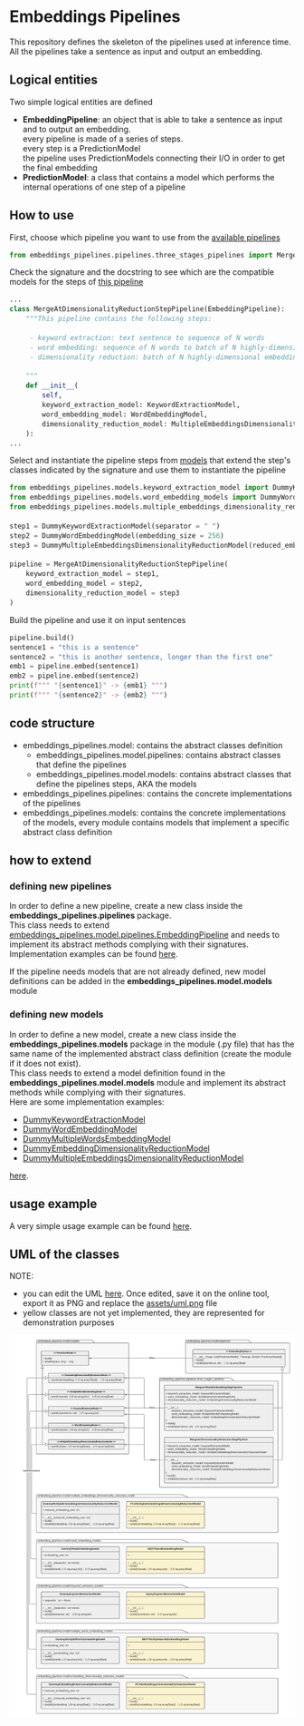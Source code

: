 # Embeddings Pipelines
This repository defines the skeleton of the pipelines used at inference time.  
All the pipelines take a sentence as input and output an embedding.

## Logical entities
Two simple logical entities are defined
* **EmbeddingPipeline**: an object that is able to take a sentence as input and to output an embedding.  
every pipeline is made of a series of steps.  
every step is a PredictionModel  
the pipeline uses PredictionModels connecting their I/O in order to get the final embedding
* **PredictionModel**: a class that contains a model which performs the internal operations of one step of a pipeline

## How to use
First, choose which pipeline you want to use from the [available pipelines](src/embeddings_pipelines/pipelines)
```python
from embeddings_pipelines.pipelines.three_stages_pipelines import MergeAtDimensionalityReductionStepPipeline
```

Check the signature and the docstring to see which are the compatible models for the steps of [this pipeline](src/embeddings_pipelines/pipelines/three_stages_pipeline.py)
```python
...
class MergeAtDimensionalityReductionStepPipeline(EmbeddingPipeline):
    """This pipeline contains the following steps:
    
     - keyword extraction: text sentence to sequence of N words
     - word embedding: sequence of N words to batch of N highly-dimensional embeddings
     - dimensionality reduction: batch of N highly-dimensional embeddings to single low-dimensional embedding

    """
    def __init__(
        self, 
        keyword_extraction_model: KeywordExtractionModel,
        word_embedding_model: WordEmbeddingModel,
        dimensionality_reduction_model: MultipleEmbeddingsDimensionalityReductionModel
    ):
...
```

Select and instantiate the pipeline steps from [models](src/embeddings_pipelines/models/) that extend the step's classes indicated by the signature and use them to instantiate the pipeline
```python
from embeddings_pipelines.models.keyword_extraction_model import DummyKeywordExtractionModel
from embeddings_pipelines.models.word_embedding_models import DummyWordEmbeddingModel
from embeddings_pipelines.models.multiple_embeddings_dimensionality_reduction_model import DummyMultipleEmbeddingsDimensionalityReductionModel

step1 = DummyKeywordExtractionModel(separator = " ")
step2 = DummyWordEmbeddingModel(embedding_size = 256)
step3 = DummyMultipleEmbeddingsDimensionalityReductionModel(reduced_embedding_size=16)
    
pipeline = MergeAtDimensionalityReductionStepPipeline(
    keyword_extraction_model = step1,
    word_embedding_model = step2,
    dimensionality_reduction_model = step3
)
```
Build the pipeline and use it on input sentences
```python
pipeline.build()
sentence1 = "this is a sentence"
sentence2 = "this is another sentence, longer than the first one"
emb1 = pipeline.embed(sentence1)
emb2 = pipeline.embed(sentence2)
print(f""" "{sentence1}" -> {emb1} """)
print(f""" "{sentence2}" -> {emb2} """)
```

## code structure
* embeddings_pipelines.model: contains the abstract classes definition
    + embeddings_pipelines.model.pipelines: contains abstract classes that define the pipelines
    + embeddings_pipelines.model.models: contains abstract classes that define the pipelines steps, AKA the models
* embeddings_pipelines.pipelines: contains the concrete implementations of the pipelines
* embeddings_pipelines.models: contains the concrete implementations of the models, every module contains models that implement a specific abstract class definition

## how to extend
### defining new pipelines
In order to define a new pipeline, create a new class inside the **embeddings_pipelines.pipelines** package.  
This class needs to extend [embeddings_pipelines.model.pipelines.EmbeddingPipeline](src/embeddings_pipelines/model/pipelines.py) and needs to implement its abstract methods complying with their signatures.  
Implementation examples can be found [here](src/embeddings_pipelines/pipelines/three_stages_pipelines.py).  
  
If the pipeline needs models that are not already defined, new model definitions can be added in the **embeddings_pipelines.model.models** module
### defining new models
In order to define a new model, create a new class inside the **embeddings_pipelines.models** package in the module (.py file) that has the same name of the implemented abstract class definition (create the module if it does not exist).  
This class needs to extend a model definition found in the **embeddings_pipelines.model.models** module and implement its abstract methods while complying with their signatures.  
Here are some implementation examples:
* [DummyKeywordExtractionModel](src/embeddings_pipelines/models/keyword_extraction_models.py)
* [DummyWordEmbeddingModel](src/embeddings_pipelines/models/word_embedding_models.py)
* [DummyMultipleWordsEmbeddingModel](src/embeddings_pipelines/models/multiple_words_embedding_models.py)
* [DummyEmbeddingDimensionalityReductionModel](src/embeddings_pipelines/models/multiple_embeddings_dimensionality_reduction_model.py)
* [DummyMultipleEmbeddingsDimensionalityReductionModel](src/embeddings_pipelines/models/multiple_embeddings_dimensionality_reduction_model.py)


[here](src/embeddings_pipelines/models/dummy_models.py). 

## usage example
A very simple usage example can be found [here](src/embeddings_pipelines/embeddings_pipelines_sample_usage.py). 

## UML of the classes
NOTE: 
* you can edit the UML [here](https://lucid.app/lucidchart/invitations/accept/10b794c9-037d-4437-ac1a-96103aaf9037). Once edited, save it on the online tool, export it as PNG and replace the [assets/uml.png](assets/uml.png) file
* yellow classes are not yet implemented, they are represented for demonstration purposes  
  
![UML](assets/uml.png)